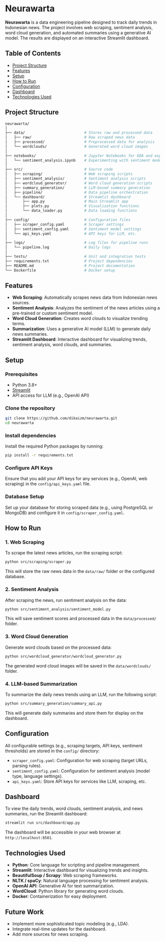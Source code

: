 # Neurawarta

**Neurawarta** is a data engineering pipeline designed to track daily trends in Indonesian news. The project involves web scraping, sentiment analysis, word cloud generation, and automated summaries using a generative AI model. The results are displayed on an interactive Streamlit dashboard.

## Table of Contents

- [Project Structure](#project-structure)
- [Features](#features)
- [Setup](#setup)
- [How to Run](#how-to-run)
- [Configuration](#configuration)
- [Dashboard](#dashboard)
- [Technologies Used](#technologies-used)

## Project Structure

```bash
neurawarta/
│
├── data/                           # Stores raw and processed data
│   ├── raw/                        # Raw scraped news data
│   ├── processed/                  # Preprocessed data for analysis
│   └── wordclouds/                 # Generated word cloud images
│
├── notebooks/                      # Jupyter Notebooks for EDA and experiments
│   └── sentiment_analysis.ipynb    # Experimenting with sentiment models
│
├── src/                            # Source code
│   ├── scraping/                   # Web scraping scripts
│   ├── sentiment_analysis/         # Sentiment analysis scripts
│   ├── wordcloud_generator/        # Word cloud generation scripts
│   ├── summary_generation/         # LLM-based summary generation
│   ├── pipeline/                   # Data pipeline orchestration
│   └── dashboard/                  # Streamlit dashboard
│       ├── app.py                  # Main Streamlit app
│       ├── plots.py                # Visualization functions
│       └── data_loader.py          # Data loading functions
│
├── config/                         # Configuration files
│   ├── scraper_config.yaml         # Scraper settings
│   ├── sentiment_config.yaml       # Sentiment model settings
│   └── api_keys.yaml               # API keys for LLM, etc.
│
├── logs/                           # Log files for pipeline runs
│   └── pipeline.log                # Daily logs
│
├── tests/                          # Unit and integration tests
├── requirements.txt                # Project dependencies
├── README.md                       # Project documentation
└── Dockerfile                      # Docker setup
```

## Features

- **Web Scraping**: Automatically scrapes news data from Indonesian news sources.
- **Sentiment Analysis**: Analyzes the sentiment of the news articles using a pre-trained or custom sentiment model.
- **Word Cloud Generation**: Creates word clouds to visualize trending terms.
- **Summarization**: Uses a generative AI model (LLM) to generate daily news summaries.
- **Streamlit Dashboard**: Interactive dashboard for visualizing trends, sentiment analysis, word clouds, and summaries.

## Setup

### Prerequisites

- Python 3.8+
- [Streamlit](https://docs.streamlit.io/library/get-started/installation)
- API access for LLM (e.g., OpenAI API)

### Clone the repository

```bash
git clone https://github.com/dikaizm/neurawarta.git
cd neurawarta
```

### Install dependencies

Install the required Python packages by running:

```bash
pip install -r requirements.txt
```

### Configure API Keys

Ensure that you add your API keys for any services (e.g., OpenAI, web scraping) in the `config/api_keys.yaml` file.

### Database Setup

Set up your database for storing scraped data (e.g., using PostgreSQL or MongoDB) and configure it in `config/scraper_config.yaml`.

## How to Run

### 1. Web Scraping

To scrape the latest news articles, run the scraping script:

```bash
python src/scraping/scraper.py
```

This will store the raw news data in the `data/raw/` folder or the configured database.

### 2. Sentiment Analysis

After scraping the news, run sentiment analysis on the data:

```bash
python src/sentiment_analysis/sentiment_model.py
```

This will save sentiment scores and processed data in the `data/processed/` folder.

### 3. Word Cloud Generation

Generate word clouds based on the processed data:

```bash
python src/wordcloud_generator/wordcloud_generator.py
```

The generated word cloud images will be saved in the `data/wordclouds/` folder.

### 4. LLM-based Summarization

To summarize the daily news trends using an LLM, run the following script:

```bash
python src/summary_generation/summary_api.py
```

This will generate daily summaries and store them for display on the dashboard.

## Configuration

All configurable settings (e.g., scraping targets, API keys, sentiment thresholds) are stored in the `config/` directory:

- `scraper_config.yaml`: Configuration for web scraping (target URLs, parsing rules).
- `sentiment_config.yaml`: Configuration for sentiment analysis (model type, language settings).
- `api_keys.yaml`: Store API keys for services like LLM, scraping, etc.

## Dashboard

To view the daily trends, word clouds, sentiment analysis, and news summaries, run the Streamlit dashboard:

```bash
streamlit run src/dashboard/app.py
```

The dashboard will be accessible in your web browser at `http://localhost:8501`.

## Technologies Used

- **Python**: Core language for scripting and pipeline management.
- **Streamlit**: Interactive dashboard for visualizing trends and insights.
- **BeautifulSoup / Scrapy**: Web scraping frameworks.
- **NLTK / spaCy**: Natural language processing for sentiment analysis.
- **OpenAI API**: Generative AI for text summarization.
- **WordCloud**: Python library for generating word clouds.
- **Docker**: Containerization for easy deployment.

## Future Work

- Implement more sophisticated topic modeling (e.g., LDA).
- Integrate real-time updates for the dashboard.
- Add more sources for news scraping.
